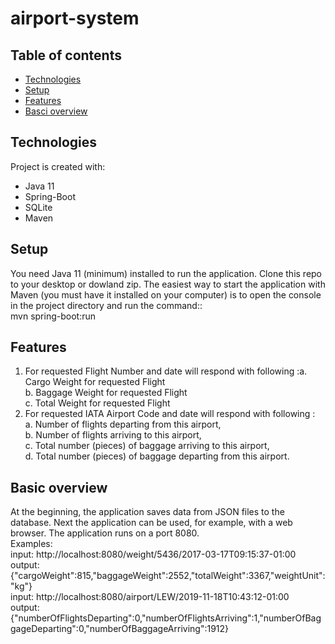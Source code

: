 # airport-system
## Table of contents
* [Technologies](#technologies)
* [Setup](#setup)
* [Features](#features)
* [Basci overview](#basic-overview)

## Technologies
Project is created with:
* Java 11
* Spring-Boot
* SQLite
* Maven

## Setup
You need Java 11 (minimum) installed to run the application. Clone this repo to your desktop or dowland zip.
The easiest way to start the application with Maven (you must have it installed on your computer)
is to open the console in the project directory and run the command:: <br /> mvn spring-boot:run 

## Features
1. For requested Flight Number and date will respond with following :a. Cargo Weight for requested Flight<br />b. Baggage Weight for requested Flight<br />c. Total Weight for requested Flight<br />
2. For requested IATA Airport Code and date will respond with following :<br />a. Number of flights departing from this airport,<br />b. Number of flights arriving to this airport,<br />
c. Total number (pieces) of baggage arriving to this airport,<br />d. Total number (pieces) of baggage departing from this airport.


## Basic overview
At the beginning, the application saves data from JSON files to the database. 
Next the application can be used, for example, with a web browser. The application runs on a port 8080.
<br />
Examples:
<br />
input: http://localhost:8080/weight/5436/2017-03-17T09:15:37-01:00
<br />
output: {"cargoWeight":815,"baggageWeight":2552,"totalWeight":3367,"weightUnit":"kg"}
<br />
input: http://localhost:8080/airport/LEW/2019-11-18T10:43:12-01:00
<br />
output: {"numberOfFlightsDeparting":0,"numberOfFlightsArriving":1,"numberOfBaggageDeparting":0,"numberOfBaggageArriving":1912}


